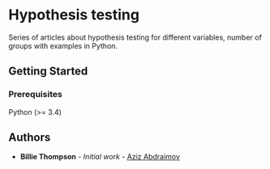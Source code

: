 # Hypothesis testing

Series of articles about hypothesis testing for different variables, number of groups with examples in Python.

## Getting Started


### Prerequisites

Python (>= 3.4)


## Authors

* **Billie Thompson** - *Initial work* - [Aziz Abdraimov](https://github.com/Aziko13)